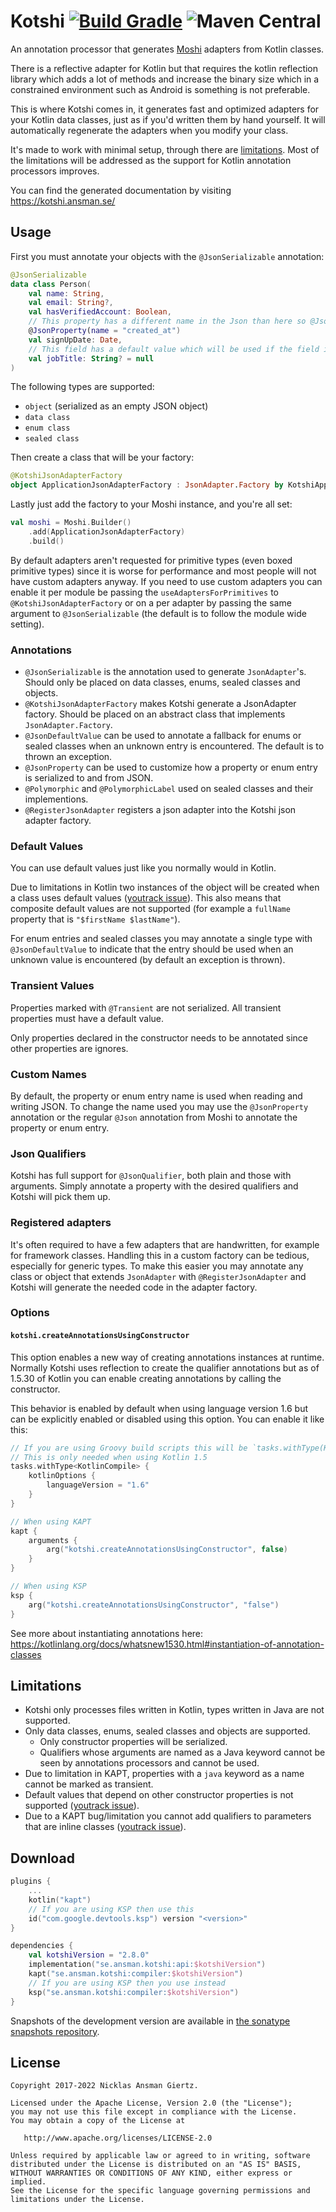 Kotshi [![Build Gradle](https://github.com/ansman/kotshi/actions/workflows/gradle.yml/badge.svg)](https://github.com/ansman/kotshi/actions/workflows/gradle.yml) ![Maven Central](https://img.shields.io/maven-central/v/se.ansman.kotshi/api)
===

An annotation processor that generates [Moshi](https://github.com/square/moshi) adapters from Kotlin classes.

There is a reflective adapter for Kotlin but that requires the kotlin reflection library which adds a lot of methods and
increase the binary size which in a constrained environment such as Android is something is not preferable.

This is where Kotshi comes in, it generates fast and optimized adapters for your Kotlin data classes, just as if you'd
written them by hand yourself. It will automatically regenerate the adapters when you modify your class.

It's made to work with minimal setup, through there are [limitations](#limitations).
Most of the limitations will be addressed as the support for Kotlin annotation processors improves.

You can find the generated documentation by visiting https://kotshi.ansman.se/

Usage
---
First you must annotate your objects with the `@JsonSerializable` annotation:
```kotlin
@JsonSerializable
data class Person(
    val name: String,
    val email: String?,
    val hasVerifiedAccount: Boolean,
    // This property has a different name in the Json than here so @JsonProperty must be applied.
    @JsonProperty(name = "created_at")
    val signUpDate: Date,
    // This field has a default value which will be used if the field is missing.
    val jobTitle: String? = null
)
```

The following types are supported:
* `object` (serialized as an empty JSON object)
* `data class`
* `enum class`
* `sealed class`

Then create a class that will be your factory:
```kotlin
@KotshiJsonAdapterFactory
object ApplicationJsonAdapterFactory : JsonAdapter.Factory by KotshiApplicationJsonAdapterFactory
```

Lastly just add the factory to your Moshi instance, and you're all set:
```kotlin
val moshi = Moshi.Builder()
    .add(ApplicationJsonAdapterFactory)
    .build()
```

By default adapters aren't requested for primitive types (even boxed primitive
types) since it is worse for performance and most people will not have custom
adapters anyway.
If you need to use custom adapters you can enable it per module be passing the
`useAdaptersForPrimitives` to `@KotshiJsonAdapterFactory` or on a per adapter
by passing the same argument to `@JsonSerializable` (the default is to follow
the module wide setting).

### Annotations
* `@JsonSerializable` is the annotation used to generate `JsonAdapter`'s. Should only be placed on data classes, enums, sealed classes and objects.
* `@KotshiJsonAdapterFactory` makes Kotshi generate a JsonAdapter factory. Should be placed on an abstract class that implements `JsonAdapter.Factory`.
* `@JsonDefaultValue` can be used to annotate a fallback for enums or sealed classes when an unknown entry is encountered. The default is to thrown an exception.
* `@JsonProperty` can be used to customize how a property or enum entry is serialized to and from JSON.
* `@Polymorphic` and `@PolymorphicLabel` used on sealed classes and their implementions.
* `@RegisterJsonAdapter` registers a json adapter into the Kotshi json adapter factory.

### Default Values
You can use default values just like you normally would in Kotlin.

Due to limitations in Kotlin two instances of the object will be created when a class uses default values
([youtrack issue](https://youtrack.jetbrains.com/issue/KT-18695)). This also means that composite default values are not
supported (for example a `fullName` property that is `"$firstName $lastName"`).

For enum entries and sealed classes you may annotate a single type with `@JsonDefaultValue` to indicate that the entry
should be used when an unknown value is encountered (by default an exception is thrown).

### Transient Values
Properties marked with `@Transient` are not serialized. All transient properties must have a default value.

Only properties declared in the constructor needs to be annotated since other properties are ignores.

### Custom Names
By default, the property or enum entry name is used when reading and writing JSON. To change the name used you may use 
the `@JsonProperty` annotation or the regular `@Json` annotation from Moshi to annotate the property or enum entry.

### Json Qualifiers
Kotshi has full support for `@JsonQualifier`, both plain and those with arguments. Simply annotate a property with the
desired qualifiers and Kotshi will pick them up.

### Registered adapters
It's often required to have a few adapters that are handwritten, for example for framework classes. Handling this in a 
custom factory can be tedious, especially for generic types. To make this easier you may annotate any class or object
that extends `JsonAdapter` with `@RegisterJsonAdapter` and Kotshi will generate the needed code in the adapter factory.

### Options

#### `kotshi.createAnnotationsUsingConstructor`
This option enables a new way of creating annotations instances at runtime. Normally Kotshi uses reflection to create
the qualifier annotations but as of 1.5.30 of Kotlin you can enable creating annotations by calling the constructor.

This behavior is enabled by default when using language version 1.6 but can be explicitly enabled or disabled using this
option. You can enable it like this:
```kotlin
// If you are using Groovy build scripts this will be `tasks.withType(KotlinCompile) {`
// This is only needed when using Kotlin 1.5
tasks.withType<KotlinCompile> {
    kotlinOptions {
        languageVersion = "1.6"
    }
}

// When using KAPT
kapt {
    arguments {
        arg("kotshi.createAnnotationsUsingConstructor", false)
    }
}

// When using KSP
ksp {
    arg("kotshi.createAnnotationsUsingConstructor", "false")
}
```

See more about instantiating annotations here: https://kotlinlang.org/docs/whatsnew1530.html#instantiation-of-annotation-classes

Limitations
---
* Kotshi only processes files written in Kotlin, types written in Java are not supported.
* Only data classes, enums, sealed classes and objects are supported.
  - Only constructor properties will be serialized.
  - Qualifiers whose arguments are named as a Java keyword cannot be seen by annotations processors and cannot be used.
* Due to limitation in KAPT, properties with a `java` keyword as a name cannot be marked as transient.
* Default values that depend on other constructor properties is not supported ([youtrack issue](https://youtrack.jetbrains.com/issue/KT-18695)).
* Due to a KAPT bug/limitation you cannot add qualifiers to parameters that are inline classes ([youtrack issue](https://youtrack.jetbrains.com/issue/KT-36352)).

Download
---

```kotlin
plugins {
    ...
    kotlin("kapt")
    // If you are using KSP then use this
    id("com.google.devtools.ksp") version "<version>"
}

dependencies {
    val kotshiVersion = "2.8.0"
    implementation("se.ansman.kotshi:api:$kotshiVersion")
    kapt("se.ansman.kotshi:compiler:$kotshiVersion")
    // If you are using KSP then you use instead
    ksp("se.ansman.kotshi:compiler:$kotshiVersion")
}
```
Snapshots of the development version are available in [the sonatype snapshots repository](https://oss.sonatype.org/#view-repositories;snapshots~browsestorage~se/ansman/kotshi/).

License
---
```text
Copyright 2017-2022 Nicklas Ansman Giertz.

Licensed under the Apache License, Version 2.0 (the "License");
you may not use this file except in compliance with the License.
You may obtain a copy of the License at

   http://www.apache.org/licenses/LICENSE-2.0

Unless required by applicable law or agreed to in writing, software
distributed under the License is distributed on an "AS IS" BASIS,
WITHOUT WARRANTIES OR CONDITIONS OF ANY KIND, either express or implied.
See the License for the specific language governing permissions and
limitations under the License.
```
